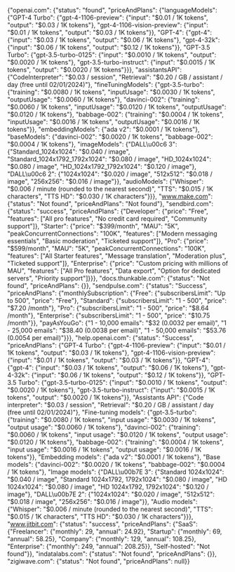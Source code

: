 {"openai.com": {"status": "found", "priceAndPlans": {"languageModels": {"GPT-4 Turbo": {"gpt-4-1106-preview": {"input": "$0.01 / 1K tokens", "output": "$0.03 / 1K tokens"}, "gpt-4-1106-vision-preview": {"input": "$0.01 / 1K tokens", "output": "$0.03 / 1K tokens"}}, "GPT-4": {"gpt-4": {"input": "$0.03 / 1K tokens", "output": "$0.06 / 1K tokens"}, "gpt-4-32k": {"input": "$0.06 / 1K tokens", "output": "$0.12 / 1K tokens"}}, "GPT-3.5 Turbo": {"gpt-3.5-turbo-0125": {"input": "$0.0010 / 1K tokens", "output": "$0.0020 / 1K tokens"}, "gpt-3.5-turbo-instruct": {"input": "$0.0015 / 1K tokens", "output": "$0.0020 / 1K tokens"}}}, "assistantsAPI": {"CodeInterpreter": "$0.03 / session", "Retrieval": "$0.20 / GB / assistant / day (free until 02/01/2024)"}, "fineTuningModels": {"gpt-3.5-turbo": {"training": "$0.0080 / 1K tokens", "inputUsage": "$0.0030 / 1K tokens", "outputUsage": "$0.0060 / 1K tokens"}, "davinci-002": {"training": "$0.0060 / 1K tokens", "inputUsage": "$0.0120 / 1K tokens", "outputUsage": "$0.0120 / 1K tokens"}, "babbage-002": {"training": "$0.0004 / 1K tokens", "inputUsage": "$0.0016 / 1K tokens", "outputUsage": "$0.0016 / 1K tokens"}}, "embeddingModels": {"ada v2": "$0.0001 / 1K tokens"}, "baseModels": {"davinci-002": "$0.0020 / 1K tokens", "babbage-002": "$0.0004 / 1K tokens"}, "imageModels": {"DALL\u00c6 3": {"Standard_1024x1024": "$0.040 / image", "Standard_1024x1792_1792x1024": "$0.080 / image", "HD_1024x1024": "$0.080 / image", "HD_1024x1792_1792x1024": "$0.120 / image"}, "DALL\u00c6 2": {"1024x1024": "$0.020 / image", "512x512": "$0.018 / image", "256x256": "$0.016 / image"}}, "audioModels": {"Whisper": "$0.006 / minute (rounded to the nearest second)", "TTS": "$0.015 / 1K characters", "TTS HD": "$0.030 / 1K characters"}}}, "www.make.com": {"status": "Not found", "priceAndPlans": "Not found"}, "sendbird.com": {"status": "success", "priceAndPlans": {"Developer": {"price": "Free", "features": ["All pro features", "No credit card required", "Community support"]}, "Starter": {"price": "$399/month", "MAU": "5K", "peakConcurrentConnections": "100K", "features": ["Modern messaging essentials", "Basic moderation", "Ticketed support"]}, "Pro": {"price": "$599/month", "MAU": "5K", "peakConcurrentConnections": "100K", "features": ["All Starter features", "Message translation", "Moderation plus", "Ticketed support"]}, "Enterprise": {"price": "Custom pricing with millions of MAU", "features": ["All Pro features", "Data export", "Option for dedicated servers", "Priority support"]}}}, "docs.thunkable.com": {"status": "Not found", "priceAndPlans": {}}, "sendpulse.com": {"status": "Success", "priceAndPlans": {"monthlySubscription": {"Free": {"subscribersLimit": "Up to 500", "price": "Free"}, "Standard": {"subscribersLimit": "1 - 500", "price": "$7.20 /month"}, "Pro": {"subscribersLimit": "1 - 500", "price": "$8.64 /month"}, "Enterprise": {"subscribersLimit": "1 - 500", "price": "$10.75 /month"}}, "payAsYouGo": {"1 - 10,000 emails": "$32 (0.0032 per email)", "1 - 25,000 emails": "$38.40 (0.0038 per email)", "1 - 50,000 emails": "$53.76 (0.0054 per email)"}}}, "help.openai.com": {"status": "Success", "priceAndPlans": {"GPT-4 Turbo": {"gpt-4-1106-preview": {"input": "$0.01 / 1K tokens", "output": "$0.03 / 1K tokens"}, "gpt-4-1106-vision-preview": {"input": "$0.01 / 1K tokens", "output": "$0.03 / 1K tokens"}}, "GPT-4": {"gpt-4": {"input": "$0.03 / 1K tokens", "output": "$0.06 / 1K tokens"}, "gpt-4-32k": {"input": "$0.06 / 1K tokens", "output": "$0.12 / 1K tokens"}}, "GPT-3.5 Turbo": {"gpt-3.5-turbo-0125": {"input": "$0.0010 / 1K tokens", "output": "$0.0020 / 1K tokens"}, "gpt-3.5-turbo-instruct": {"input": "$0.0015 / 1K tokens", "output": "$0.0020 / 1K tokens"}}, "Assistants API": {"Code interpreter": "$0.03 / session", "Retrieval": "$0.20 / GB / assistant / day (free until 02/01/2024)"}, "Fine-tuning models": {"gpt-3.5-turbo": {"training": "$0.0080 / 1K tokens", "input usage": "$0.0030 / 1K tokens", "output usage": "$0.0060 / 1K tokens"}, "davinci-002": {"training": "$0.0060 / 1K tokens", "input usage": "$0.0120 / 1K tokens", "output usage": "$0.0120 / 1K tokens"}, "babbage-002": {"training": "$0.0004 / 1K tokens", "input usage": "$0.0016 / 1K tokens", "output usage": "$0.0016 / 1K tokens"}}, "Embedding models": {"ada v2": "$0.0001 / 1K tokens"}, "Base models": {"davinci-002": "$0.0020 / 1K tokens", "babbage-002": "$0.0004 / 1K tokens"}, "Image models": {"DALL\u00b7E 3": {"Standard 1024x1024": "$0.040 / image", "Standard 1024x1792, 1792x1024": "$0.080 / image", "HD 1024x1024": "$0.080 / image", "HD 1024x1792, 1792x1024": "$0.120 / image"}, "DALL\u00b7E 2": {"1024x1024": "$0.020 / image", "512x512": "$0.018 / image", "256x256": "$0.016 / image"}}, "Audio models": {"Whisper": "$0.006 / minute (rounded to the nearest second)", "TTS": "$0.015 / 1K characters", "TTS HD": "$0.030 / 1K characters"}}}, "www.jitbit.com": {"status": "success", "priceAndPlans": {"SaaS": {"Freelancer": {"monthly": 29, "annual": 24.92}, "Startup": {"monthly": 69, "annual": 58.25}, "Company": {"monthly": 129, "annual": 108.25}, "Enterprise": {"monthly": 249, "annual": 208.25}}, "Self-hosted": "Not found"}}, "indatalabs.com": {"status": "Not found", "priceAndPlans": {}}, "zigiwave.com": {"status": "Not found", "priceAndPlans": null}}